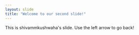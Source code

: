 ```yaml
---
layout: slide
title: "Welcome to our second slide!"
---
```

This is shivammkushwaha's slide.
Use the left arrow to go back!
